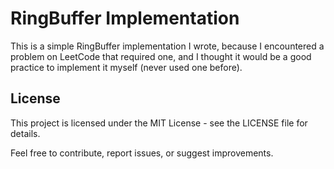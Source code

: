 # RingBuffer Implementation
This is a simple RingBuffer implementation I wrote, because I encountered a problem on LeetCode that required one, and I thought it would be a good practice to implement it myself (never used one before).

## License
This project is licensed under the MIT License - see the LICENSE file for details.

Feel free to contribute, report issues, or suggest improvements.
